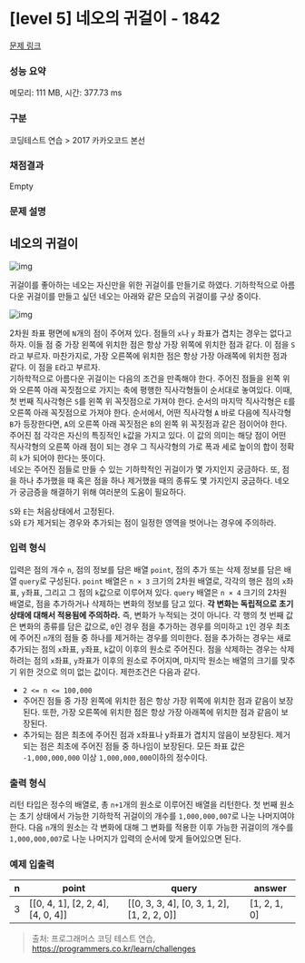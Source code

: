 # [level 5] 네오의 귀걸이 - 1842 

[문제 링크](https://school.programmers.co.kr/learn/courses/30/lessons/1842) 

### 성능 요약

메모리: 111 MB, 시간: 377.73 ms

### 구분

코딩테스트 연습 > 2017 카카오코드 본선

### 채점결과

Empty

### 문제 설명

<h2>네오의 귀걸이</h2>

<p><img src="https://t1.kakaocdn.net/codefestival/neo1.png" title="" alt="img"></p>

<p>귀걸이를 좋아하는 네오는 자신만을 위한 귀걸이를 만들기로 하였다. 기하학적으로 아름다운 귀걸이를 만들고 싶던 네오는 아래와 같은 모습의 귀걸이를 구상 중이다.</p>

<p><img src="https://t1.kakaocdn.net/codefestival/neo2.png" title="" alt="img"></p>

<p>2차원 좌표 평면에 <code>N</code>개의 점이 주어져 있다. 점들의 <code>x</code>나 <code>y</code> 좌표가 겹치는 경우는 없다고 하자. 이들 점 중 가장 왼쪽에 위치한 점은 항상 가장 위쪽에 위치한 점과 같다. 이 점을 <code>S</code>라고 부르자. 마찬가지로, 가장 오른쪽에 위치한 점은 항상 가장 아래쪽에 위치한 점과 같다. 이 점을 <code>E</code>라고 부르자.<br>
기하학적으로 아름다운 귀걸이는 다음의 조건을 만족해야 한다. 주어진 점들을 왼쪽 위와 오른쪽 아래 꼭짓점으로 가지는 축에 평행한 직사각형들이 순서대로 놓여있다. 이때, 첫 번째 직사각형은 <code>S</code>를 왼쪽 위 꼭짓점으로 가져야 한다. 순서의 마지막 직사각형은 <code>E</code>를 오른쪽 아래 꼭짓점으로 가져야 한다. 순서에서, 어떤 직사각형 <code>A</code> 바로 다음에 직사각형 <code>B</code>가 등장한다면, <code>A</code>의 오른쪽 아래 꼭짓점은 <code>B</code>의 왼쪽 위 꼭짓점과 같은 점이어야 한다.<br>
주어진 점 각각은 자신의 특징적인 <code>k</code>값을 가지고 있다. 이 값의 의미는 해당 점이 어떤 직사각형의 오른쪽 아래 점이 되는 경우 그 직사각형의 가로 폭과 세로 높이의 합이 정확히 <code>k</code>가 되어야 한다는 뜻이다.<br>
네오는 주어진 점들로 만들 수 있는 기하학적인 귀걸이가 몇 가지인지 궁금하다. 또, 점을 하나 추가했을 때 혹은 점을 하나 제거했을 때의 종류도 몇 가지인지 궁금하다. 네오가 궁금증을 해결하기 위해 여러분의 도움이 필요하다.</p>

<p><code>S</code>와 <code>E</code>는 처음상태에서 고정된다.<br>
<code>S</code>와 <code>E</code>가 제거되는 경우와 추가되는 점이 일정한 영역을 벗어나는 경우에 주의하라.</p>

<h3>입력 형식</h3>

<p>입력은 점의 개수 <code>n</code>, 점의 정보를 담은 배열 <code>point</code>, 점의 추가 또는 삭제 정보를 담은 배열 <code>query</code>로 구성된다. <code>point</code> 배열은 <code>n × 3</code> 크기의 2차원 배열로, 각각의 행은 점의 <code>x</code>좌표, <code>y</code>좌표, 그리고 그 점의 <code>k</code>값으로 이루어져 있다. <code>query</code> 배열은 <code>n × 4</code> 크기의 2차원 배열로, 점을 추가하거나 삭제하는 변화의 정보를 담고 있다. <strong>각 변화는 독립적으로 초기 상태에 대해서 적용됨에 주의하라.</strong> 즉, 변화가 누적되는 것이 아니다. 각 행의 첫 번째 값은 변화의 종류를 담은 값으로, <code>0</code>인 경우 점을 추가하는 경우를 의미하고 <code>1</code>인 경우 최초에 주어진 <code>n</code>개의 점들 중 하나를 제거하는 경우를 의미한다. 점을 추가하는 경우는 새로 추가되는 점의 <code>x</code>좌표, <code>y</code>좌표, <code>k</code>값이 이후의 원소로 주어진다. 점을 삭제하는 경우는 삭제하려는 점의 <code>x</code>좌표, <code>y</code>좌표가 이후의 원소로 주어지며, 마지막 원소는 배열의 크기를 맞추기 위한 것으로 의미 없는 값이다. 제한조건은 다음과 같다.</p>

<ul>
<li><code>2 &lt;= n &lt;= 100,000</code></li>
<li>주어진 점들 중 가장 왼쪽에 위치한 점은 항상 가장 위쪽에 위치한 점과 같음이 보장된다. 또한, 가장 오른쪽에 위치한 점은 항상 가장 아래쪽에 위치한 점과 같음이 보장된다.</li>
<li>추가되는 점은 최초에 주어진 점과 x좌표나 y좌표가 겹치지 않음이 보장된다.
제거되는 점은 최초에 주어진 점들 중 하나임이 보장된다.
모든 좌표 값은 <code>-1,000,000,000</code> 이상 <code>1,000,000,000</code>이하의 정수이다.</li>
</ul>

<h3>출력 형식</h3>

<p>리턴 타입은 정수의 배열로, 총 <code>n+1</code>개의 원소로 이루어진 배열을 리턴한다. 첫 번째 원소는 초기 상태에서 가능한 기하학적 귀걸이의 개수를 <code>1,000,000,007</code>로 나눈 나머지여야 한다. 다음 <code>n</code>개의 원소는 각 변화에 대해 그 변화를 적용한 이후 가능한 귀걸이의 개수를 <code>1,000,000,007</code>로 나눈 나머지가 입력의 순서에 맞게 들어있으면 된다.</p>

<h3>예제 입출력</h3>
<table class="table">
        <thead><tr>
<th>n</th>
<th>point</th>
<th>query</th>
<th>answer</th>
</tr>
</thead>
        <tbody><tr>
<td>3</td>
<td>[[0, 4, 1], [2, 2, 4], [4, 0, 4]]</td>
<td>[[0, 3, 3, 4], [0, 3, 1, 2], [1, 2, 2, 0]]</td>
<td>[1, 2, 1, 0]</td>
</tr>
</tbody>
      </table>

> 출처: 프로그래머스 코딩 테스트 연습, https://programmers.co.kr/learn/challenges